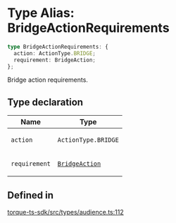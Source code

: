 # Type Alias: BridgeActionRequirements

```ts
type BridgeActionRequirements: {
  action: ActionType.BRIDGE;
  requirement: BridgeAction;
};
```

Bridge action requirements.

## Type declaration

<table>
<thead>
<tr>
<th>Name</th>
<th>Type</th>
</tr>
</thead>
<tbody>
<tr>
<td>

`action`

</td>
<td>

`ActionType.BRIDGE`

</td>
</tr>
<tr>
<td>

`requirement`

</td>
<td>

[`BridgeAction`](BridgeAction.md)

</td>
</tr>
</tbody>
</table>

## Defined in

[torque-ts-sdk/src/types/audience.ts:112](https://github.com/torque-labs/torque-ts-sdk/blob/e34efdf278512e8a58bacdba966e9cd90b1db20a/src/types/audience.ts#L112)
